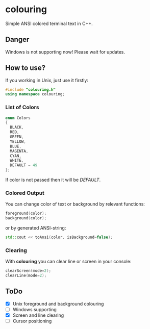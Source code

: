# colouring
Simple ANSI colored terminal text in C++.
## Danger
Windows is not supporting now! Please wait for updates.
## How to use?
If you working in Unix, just use it firstly:
```c++
#include "colouring.h"
using namespace colouring;
```
### List of Colors
```c++
enum Colors
{
  BLACK,
  RED,
  GREEN,
  YELLOW,
  BLUE,
  MAGENTA,
  CYAN,
  WHITE,
  DEFAULT = 49
};
```
If color is not passed then it will be *DEFAULT*.
### Colored Output
You can change color of text or background by relevant functions:
```c++
foreground(color);
background(color);
```
or by generated ANSI-string:
```c++
std::cout << toAnsi(color, isBackground=false);
```
### Clearing
With **colouring** you can clear line or screen in your console:
```c++
clearScreen(mode=2);
clearLine(mode=2);
```
## ToDo
- [x] Unix foreground and background colouring
- [ ] Windows supporting
- [x] Screen and line clearing
- [ ] Cursor positioning
